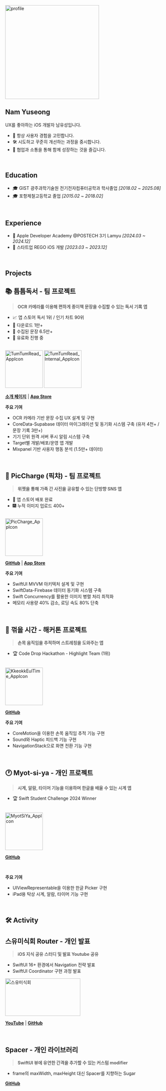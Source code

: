 <img width="300" height="300" alt="profile" src="https://github.com/user-attachments/assets/34e58104-737b-4ee0-aa01-f97e7f821341" />

## Nam Yuseong

UX를 좋아하는 iOS 개발자 남유성입니다.

- 🤔 항상 사용자 경험을 고민합니다.
- 🛠️ 시도하고 꾸준히 개선하는 과정을 중시합니다.
- 💬 협업과 소통을 통해 함께 성장하는 것을 즐깁니다.

<br />

## Education

-  🎓 GIST 광주과학기술원 전기전자컴퓨터공학과 학사졸업 *[2018.02 ~ 2025.08]*
-  🎓 포항제철고등학교 졸업 *[2015.02 ~ 2018.02]*

<br />

## Experience

- 🍎 Apple Developer Academy @POSTECH 3기 Lamyu *[2024.03 ~ 2024.12]*
- 🏢 스타트업 REGO iOS 개발 *[2023.03 ~ 2023.12]*

<br />

## Projects

## 📚 틈틈독서 - 팀 프로젝트

> **OCR 카메라를 이용해 편하게 종이책 문장을 수집할 수 있는 독서 기록 앱**

- 📈 앱 스토어 독서 1위 / 인기 차트 90위
- 📲 다운로드 1만+
- 📝 수집된 문장 6.5만+
- 💸 유료화 진행 중

<br />

<img width="120" height="120" alt="TumTumRead_AppIcon" src="https://github.com/user-attachments/assets/caa5d9ce-1843-42e8-8e3f-3541e76eabd1" />

<img width="120" height="120" alt="TumTumRead_Internal_AppIcon" src="https://github.com/user-attachments/assets/52ecae53-71a3-43b2-97f6-fdf306417bc2" />

<br />

[**소개 페이지**](https://adorable-tern-150.notion.site/1e06701a7e0d802ea083f1a68c9dd985) | [**App Store**](https://apps.apple.com/kr/app/틈틈독서/id6745096972)

**주요 기여**

- OCR 카메라 기반 문장 수집 UX 설계 및 구현
- CoreData-Supabase 데이터 마이그레이션 및 동기화 시스템 구축 (유저 4천+ / 문장 기록 3만+)
- 기기 단위 원격 서버 푸시 알림 시스템 구축
- Target별 개발/배포/운영 앱 개발
- Mixpanel 기반 사용자 행동 분석 (1.5만+ 데이터)

<br />

## 📱 PicCharge (픽챠) - 팀 프로젝트

> **위젯을 통해 가족 간 사진을 공유할 수 있는 단방향 SNS 앱**

- 📲 앱 스토어 배포 완료
- 🎆 누적 이미지 업로드 400+

<br />

<img width="120" height="120" alt="PicCharge_AppIcon" src="https://github.com/user-attachments/assets/ec3b66b7-77d8-4a0c-82ca-e619a66fd138" />

<br />

[**GitHub**](https://github.com/DeveloperAcademy-POSTECH/2024-MC2-M09-PoHyoja) | [**App Store**](https://apps.apple.com/kr/app/piccharge-픽챠/id6739777922)

**주요 기여**

- SwiftUI MVVM 아키텍처 설계 및 구현
- SwiftData-Firebase 데이터 동기화 시스템 구축
- Swift Concurrency를 활용한 이미지 병렬 처리 최적화
- 메모리 사용량 40% 감소, 로딩 속도 80% 단축

<br />

## 🤲 꺾을 시간 - 해커톤 프로젝트

> **손목 움직임을 추적하며 스트레칭을 도와주는 앱**

- 🏆 Code Drop Hackathon - Highlight Team (1위)

<br />

<img width="120" height="120" alt="KkeokkEulTime_AppIcon" src="https://github.com/user-attachments/assets/9d1e36ee-c7f5-40ed-bf5d-a6cd14638e09" />

<br />

[**GitHub**](https://github.com/Code-Drop-DevAcademy/2024-Team-3)

**주요 기여**

- CoreMotion을 이용한 손목 움직임 추적 기능 구현
- Sound와 Haptic 피드백 기능 구현
- NavigationStack으로 화면 전환 기능 구현

<br />

## 🕐 Myot-si-ya - 개인 프로젝트
> **시계, 알람, 타이머 기능을 이용하며 한글을 배울 수 있는 시계 앱**

- 🏆 Swift Student Challenge 2024 Winner

<br />

<img width="120" height="120" alt="MyotSiYa_AppIcon" src="https://github.com/user-attachments/assets/2b487e35-66b5-4147-89c1-9f016ff44596" />

[**GitHub**](https://github.com/99yuseong/myot-si-ya)

<br />

**주요 기여**

- UIViewRepresentable을 이용한 한글 Picker 구현
- iPad용 탁상 시계, 알람, 타이머 기능 구현

<br />


## 🛠 Activity

## 스유미식회 Router - 개인 발표

> **iOS 지식 공유 스터디 및 발표 Youtube 공유**

- SwiftUI 16+ 환경에서 Navigation 전략 발표
- SwiftUI Coordinator 구현 과정 발표

<img width="240" height="120" alt="스유미식회" src="https://github.com/user-attachments/assets/e68e2cb8-7c53-4cfa-b348-425f8ab4ce53" />

[**YouTube**](https://www.youtube.com/watch?v=V-i57BnmOFI) | [**GitHub**](https://github.com/99yuseong/Router)

<br />

## Spacer - 개인 라이브러리

> **SwiftUI 뷰에 유연한 간격을 추가할 수 있는 커스텀 modifier**

- frame의 maxWidth, maxHeight 대신 Spacer를 지향하는 Sugar

[**GitHub**](https://github.com/99yuseong/Spacer)
